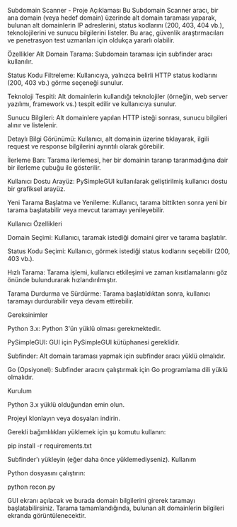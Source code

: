 Subdomain Scanner - Proje Açıklaması
Bu Subdomain Scanner aracı, bir ana domain (veya hedef domain) üzerinde alt domain taraması yaparak, bulunan alt domainlerin IP adreslerini,
status kodlarını (200, 403, 404 vb.), teknolojilerini ve sunucu bilgilerini listeler.
Bu araç, güvenlik araştırmacıları ve penetrasyon test uzmanları için oldukça yararlı olabilir.


Özellikler
Alt Domain Tarama: Subdomain taraması için subfinder aracı kullanılır.

Status Kodu Filtreleme: Kullanıcıya, yalnızca belirli HTTP status kodlarını (200, 403 vb.) görme seçeneği sunulur.

Teknoloji Tespiti: Alt domainlerin kullandığı teknolojiler (örneğin, web server yazılımı, framework vs.) tespit edilir ve kullanıcıya sunulur.

Sunucu Bilgileri: Alt domainlere yapılan HTTP isteği sonrası, sunucu bilgileri alınır ve listelenir.

Detaylı Bilgi Görünümü: Kullanıcı, alt domainin üzerine tıklayarak, ilgili request ve response bilgilerini ayrıntılı olarak görebilir.

İlerleme Barı: Tarama ilerlemesi, her bir domainin taranıp taranmadığına dair bir ilerleme çubuğu ile gösterilir.

Kullanıcı Dostu Arayüz: PySimpleGUI kullanılarak geliştirilmiş kullanıcı dostu bir grafiksel arayüz.

Yeni Tarama Başlatma ve Yenileme: Kullanıcı, tarama bittikten sonra yeni bir tarama başlatabilir veya mevcut taramayı yenileyebilir.

Kullanıcı Özellikleri

Domain Seçimi: Kullanıcı, taramak istediği domaini girer ve tarama başlatılır.

Status Kodu Seçimi: Kullanıcı, görmek istediği status kodlarını seçebilir (200, 403 vb.).

Hızlı Tarama: Tarama işlemi, kullanıcı etkileşimi ve zaman kısıtlamalarını göz önünde bulundurarak hızlandırılmıştır.

Tarama Durdurma ve Sürdürme: Tarama başlatıldıktan sonra, kullanıcı taramayı durdurabilir veya devam ettirebilir.

Gereksinimler

Python 3.x: Python 3'ün yüklü olması gerekmektedir.

PySimpleGUI: GUI için PySimpleGUI kütüphanesi gereklidir.

Subfinder: Alt domain taraması yapmak için subfinder aracı yüklü olmalıdır.

Go (Opsiyonel): Subfinder aracını çalıştırmak için Go programlama dili yüklü olmalıdır.

Kurulum

Python 3.x yüklü olduğundan emin olun.

Projeyi klonlayın veya dosyaları indirin.

Gerekli bağımlılıkları yüklemek için şu komutu kullanın:


pip install -r requirements.txt

Subfinder'ı yükleyin (eğer daha önce yüklemediyseniz).
Kullanım

Python dosyasını çalıştırın:

python recon.py

GUI ekranı açılacak ve burada domain bilgilerini girerek taramayı başlatabilirsiniz.
Tarama tamamlandığında, bulunan alt domainlerin bilgileri ekranda görüntülenecektir.
